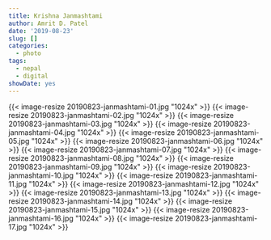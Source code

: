 ```yaml
---
title: Krishna Janmashtami
author: Amrit D. Patel
date: '2019-08-23'
slug: []
categories:
  - photo
tags:
  - nepal
  - digital
showDate: yes
---
```


{{< image-resize 20190823-janmashtami-01.jpg "1024x" >}}
{{< image-resize 20190823-janmashtami-02.jpg "1024x" >}}
{{< image-resize 20190823-janmashtami-03.jpg "1024x" >}}
{{< image-resize 20190823-janmashtami-04.jpg "1024x" >}}
{{< image-resize 20190823-janmashtami-05.jpg "1024x" >}}
{{< image-resize 20190823-janmashtami-06.jpg "1024x" >}}
{{< image-resize 20190823-janmashtami-07.jpg "1024x" >}}
{{< image-resize 20190823-janmashtami-08.jpg "1024x" >}}
{{< image-resize 20190823-janmashtami-09.jpg "1024x" >}}
{{< image-resize 20190823-janmashtami-10.jpg "1024x" >}}
{{< image-resize 20190823-janmashtami-11.jpg "1024x" >}}
{{< image-resize 20190823-janmashtami-12.jpg "1024x" >}}
{{< image-resize 20190823-janmashtami-13.jpg "1024x" >}}
{{< image-resize 20190823-janmashtami-14.jpg "1024x" >}}
{{< image-resize 20190823-janmashtami-15.jpg "1024x" >}}
{{< image-resize 20190823-janmashtami-16.jpg "1024x" >}}
{{< image-resize 20190823-janmashtami-17.jpg "1024x" >}}
